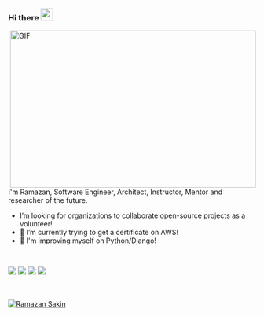 ### Hi there <img src="https://media.giphy.com/media/hvRJCLFzcasrR4ia7z/giphy.gif" width="25px">

<img align="right" alt="GIF" src="https://github.com/abhisheknaiidu/abhisheknaiidu/blob/master/code.gif?raw=true" width="500" height="320" />

<br/>

I'm Ramazan, Software Engineer, Architect, Instructor, Mentor and researcher of the future.
<br/>


- I’m looking for organizations to collaborate open-source projects as a volunteer!
- 🔭 I’m currently trying to get a certificate on AWS!
- 🚀 I'm improving myself on Python/Django!

<br/>

![](https://img.shields.io/badge/OS-Linux&&Windows-informational?style=flat&logo=<LOGO_NAME>&logoColor=white&color=2bbc8a)
![](https://img.shields.io/badge/Editor-Intellij&&VSCode-informational?style=flat&logo=<LOGO_NAME>&logoColor=white&color=2bbc8a)
![](https://img.shields.io/badge/Code-Java&&Python-informational?style=flat&logo=<LOGO_NAME>&logoColor=white&color=2bbc8a)
![](https://img.shields.io/badge/Interest-Cloud-informational?style=flat&logo=<LOGO_NAME>&logoColor=white&color=2bbc8a)

<br/>

<br/>
<a href="https://github.com/ramazansakin">
<img align="center" src="https://github-readme-stats-sigma-five.vercel.app/api" alt="Ramazan Sakin" />

</a>

